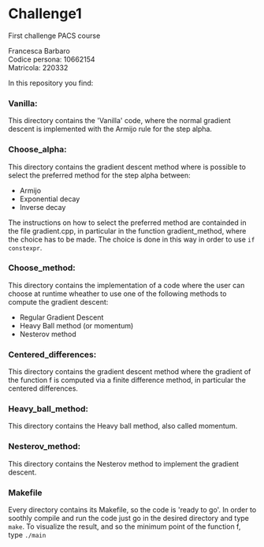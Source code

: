 # Challenge1
First challenge PACS course

Francesca Barbaro  
Codice persona: 10662154  
Matricola: 220332  


In this repository you find:  
### Vanilla:
This directory contains the 'Vanilla' code, where the normal 
gradient descent is implemented with the Armijo rule for the 
step alpha.

### Choose_alpha:
This directory contains the gradient descent method where is 
possible to select the preferred method for the step alpha between:  
* Armijo
* Exponential decay
* Inverse decay  

The instructions on how to select the preferred method are containded 
in the file gradient.cpp, in particular in the function 
gradient_method, where the choice has to be made. The choice is done in this way 
in order to use `if constexpr`.

### Choose_method:
This directory contains the implementation of a code where the user 
can choose at runtime wheather to use one of the following methods to compute 
the gradient descent:
* Regular Gradient Descent
* Heavy Ball method (or momentum)
* Nesterov method

### Centered_differences:
This directory contains the gradient descent method where the gradient of the function f is computed
via a finite difference method, in particular the centered differences. 

### Heavy_ball_method:
This directory contains the Heavy ball method, also called momentum. 

### Nesterov_method:
This directory contains the Nesterov method to implement the gradient descent.

### Makefile
Every directory contains its Makefile, so the code is 'ready to go'.
In order to soothly compile and run the code just go in the desired directory
and type `make`.
To visualize the result, and so the minimum point of the function f, type `./main`